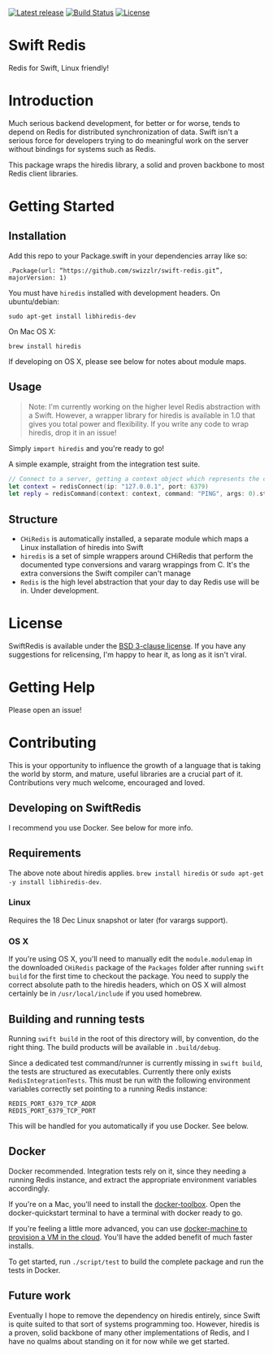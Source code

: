 [![Latest release](https://img.shields.io/github/release/swizzlr/swift-redis.svg)](https://github.com/swizzlr/swift-redis/releases)
[![Build Status](https://travis-ci.org/swizzlr/swift-redis.svg?branch=master)](https://travis-ci.org/swizzlr/swift-redis) [![License](https://img.shields.io/badge/license-BSD-blue.svg)](https://github.com/swizzlr/swift-redis/blob/master/LICENSE)

# Swift Redis
Redis for Swift, Linux friendly!

# Introduction
Much serious backend development, for better or for worse, tends to depend on Redis for distributed synchronization of data. Swift isn't a serious force for developers trying to do meaningful work on the server without bindings for systems such as Redis.

This package wraps the hiredis library, a solid and proven backbone to most Redis client libraries.

# Getting Started

## Installation
Add this repo to your Package.swift in your dependencies array like so:

`.Package(url: “https://github.com/swizzlr/swift-redis.git”, majorVersion: 1)`

You must have `hiredis` installed with development headers. On ubuntu/debian:

`sudo apt-get install libhiredis-dev`

On Mac OS X:

`brew install hiredis`

If developing on OS X, please see below for notes about module maps.

## Usage

> Note: I'm currently working on the higher level Redis abstraction with a Swift. However, a wrapper library for hiredis is available in 1.0 that gives you total power and flexibility. If you write any code to wrap hiredis, drop it in an issue!

Simply `import hiredis` and you're ready to go!

A simple example, straight from the integration test suite.

```swift
// Connect to a server, getting a context object which represents the connection and its state
let context = redisConnect(ip: "127.0.0.1", port: 6379)
let reply = redisCommand(context: context, command: "PING", args: 0).str // "PONG"
```

## Structure

- `CHiRedis` is automatically installed, a separate module which maps a Linux installation of hiredis into Swift
- `hiredis` is a set of simple wrappers around CHiRedis that perform the documented type conversions and vararg wrappings from C. It's the extra conversions the Swift compiler can't manage
- `Redis` is the high level abstraction that your day to day Redis use will be in. Under development.

# License
SwiftRedis is available under the [BSD 3-clause license](./LICENSE). If you have any suggestions for relicensing, I'm happy to hear it, as long as it isn't viral.

# Getting Help
Please open an issue!

# Contributing
This is your opportunity to influence the growth of a language that is taking the world by storm, and mature, useful libraries are a crucial part of it. Contributions very much welcome, encouraged and loved.

## Developing on SwiftRedis

I recommend you use Docker. See below for more info.

## Requirements
The above note about hiredis applies. `brew install hiredis` or `sudo apt-get -y install libhiredis-dev`.

### Linux
Requires the 18 Dec Linux snapshot or later (for varargs support).

### OS X
If you're using OS X, you'll need to manually edit the `module.modulemap` in the downloaded `CHiRedis` package of the `Packages` folder after running `swift build` for the first time to checkout the package. You need to supply the correct absolute path to the hiredis headers, which on OS X will almost certainly be in `/usr/local/include` if you used homebrew.

## Building and running tests

Running `swift build` in the root of this directory will, by convention, do the right thing. The build products will be available in `.build/debug`.

Since a dedicated test command/runner is currently missing in `swift build`, the tests are structured as executables. Currently there only exists `RedisIntegrationTests`. This must be run with the following environment variables correctly set pointing to a running Redis instance:

```
REDIS_PORT_6379_TCP_ADDR
REDIS_PORT_6379_TCP_PORT
```

This will be handled for you automatically if you use Docker. See below.

## Docker
Docker recommended. Integration tests rely on it, since they needing a running Redis instance, and extract the appropriate environment variables accordingly.

If you're on a Mac, you'll need to install the [docker-toolbox](https://www.docker.com/docker-toolbox). Open the docker-quickstart terminal to have a terminal with docker ready to go.

If you're feeling a little more advanced, you can use [docker-machine to provision a VM in the cloud](https://docs.docker.com/machine/). You'll have the added benefit of much faster installs.

To get started, run `./script/test` to build the complete package and run the tests in Docker.

## Future work

Eventually I hope to remove the dependency on hiredis entirely, since Swift is quite suited to that sort of systems programming too. However, hiredis is a proven, solid backbone of many other implementations of Redis, and I have no qualms about standing on it for now while we get started.
